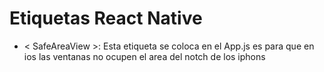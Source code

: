 
# Etiquetas React Native

- < SafeAreaView >: Esta etiqueta se coloca en el App.js es para que en ios las ventanas no ocupen el area del notch de los iphons 